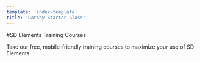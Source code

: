 ```yaml
---
template: 'index-template'
title: 'Gatsby Starter Glass'
---
```


#SD Elements Training Courses

Take our free, mobile-friendly training courses to maximize your use of SD Elements.
